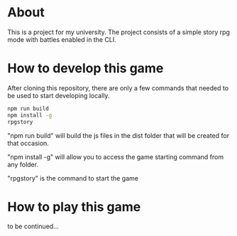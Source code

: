 # About
This is a project for my university. The project consists of a simple story rpg mode with battles enabled in the CLI. 

# How to develop this game
After cloning this repository, there are only a few commands that needed to be used to start developing locally. 

```bash
npm run build
npm install -g
rpgstory
```
"npm run build" will build the js files in the dist folder that will be created for that occasion. 

"npm install -g" will allow you to access the game starting command from any folder.

"rpgstory" is the command to start the game

# How to play this game
to be continued...

